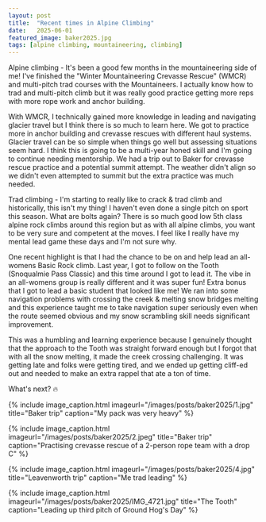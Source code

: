 ```yaml
---
layout: post
title:  "Recent times in Alpine Climbing"
date:   2025-06-01
featured_image: baker2025.jpg
tags: [alpine climbing, mountaineering, climbing]
---
```


Alpine climbing - It's been a good few months in the mountaineering side of me! I've finished the "Winter Mountaineering Crevasse Rescue" (WMCR) and multi-pitch trad courses with the Mountaineers. I actually know how to trad and multi-pitch climb but it was really good practice getting more reps with more rope work and anchor building.

<!--more-->

With WMCR, I technically gained more knowledge in leading and navigating glacier travel but I think there is so much to learn here. We got to practice more in anchor building and crevasse rescues with different haul systems. Glacier travel can be so simple when things go well but assessing situations seem hard. I think this is going to be a multi-year honed skill and I'm going to continue needing mentorship. We had a trip out to Baker for crevasse rescue practice and a potential summit attempt. The weather didn't align so we didn't even attempted to summit but the extra practice was much needed.

Trad climbing - I'm starting to really like to crack & trad climb and historically, this isn't my thing! I haven't even done a single pitch on sport this season. What are bolts again? There is so much good low 5th class alpine rock climbs around this region but as with all alpine climbs, you want to be very sure and competent at the moves. I feel like I really have my mental lead game these days and I'm not sure why.

One recent highlight is that I had the chance to be on and help lead an all-womens Basic Rock climb. Last year, I got to follow on the Tooth (Snoqualmie Pass Classic) and this time around I got to lead it. The vibe in an all-womens group is really different and it was super fun! Extra bonus that I got to lead a basic student that looked like me! We ran into some navigation problems with crossing the creek & melting snow bridges melting and this experience taught me to take navigation super seriously even when the route seemed obvious and my snow scrambling skill needs significant improvement. 

This was a humbling and learning experience because I genuinely thought that the approach to the Tooth was straight forward enough but I forgot that with all the snow melting, it made the creek crossing challenging. It was getting late and folks were getting tired, and we ended up getting cliff-ed out and needed to make an extra rappel that ate a ton of time.

What's next? 🔥

{% include image_caption.html imageurl="/images/posts/baker2025/1.jpg" title="Baker trip" caption="My pack was very heavy" %}

{% include image_caption.html imageurl="/images/posts/baker2025/2.jpeg" title="Baker trip" caption="Practising crevasse rescue of a 2-person rope team with a drop C" %}

{% include image_caption.html imageurl="/images/posts/baker2025/4.jpg" title="Leavenworth trip" caption="Me trad leading" %}

{% include image_caption.html imageurl="/images/posts/baker2025/IMG_4721.jpg" title="The Tooth" caption="Leading up third pitch of Ground Hog's Day" %}



